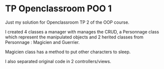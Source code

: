 # TP Openclassroom POO 1

Just my solution for Openclassroom TP 2 of the OOP course.  

I created 4 classes a manager with manages the CRUD, a Personnage class which represent the manipulated objects and 2 herited classes from Personnage : Magicien and Guerrier.  

Magicien class has a method to put other characters to sleep.  

I also separated original code in 2 controllers/views.
